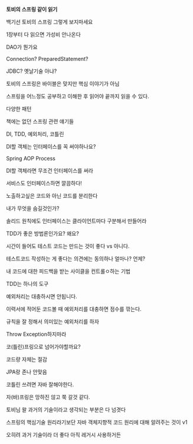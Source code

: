 **토비의 스프링 같이 읽기**

백기선 토비의 스프링 그렇게 보지마세요

1장부터 다 읽으면 가성비 안나온다

DAO가 뭔가요

Connection? PreparedStatement?

JDBC? 옛날기술 아냐?

토비의 스프링은 바이블은 맞지만 핵심 이야기가 아님

스프링을 어느정도 공부하고 이해한 후 읽어야 끝까지 읽을 수 있다.

다양한 패턴

책에는 없던 스프링 관련 얘기들

DI, TDD, 예외처리, 코틀린

DI할 객체는 인터페이스를 꼭 써야하나요?

Spring AOP Process

DI할 객체라면 무조건 인터페이스를 써라

서비스도 인터페이스하면 깔끔하다!

노출하고싶은 코드와 아닌 코드를 분리한다

내가 무엇을 숨길것인가?

솔리드 원칙에도 인터페이스는 클라이언트마다 구분해서 만들어라

TDD가 좋은 방법론인가요? 왜요?

시간이 들어도 테스트 코드는 만드는 것이 좋다 vs 아니다.

테스트코드 작성하는 게 좋다는 의견에는 동의하나 얼마나? 언제?

내 코드에 대한 피드백을 받는 사이클을 컨트롤ㅇ하는 기법

TDD는 하나의 도구

예외처리는 대충하시면 안됩니다.

이력서에 적어둔 코드볼 때 예외처리를 대충하면 점수를 깎는다.

규칙을 잘 정해서 의미있는 예외처리를 하자

Throw Exception하지마라

코(틀린)프링으로 넘어가야할까요?

코드량 자체는 절감

JPA랑 존나 안맞음

코틀린 쓰려면 자바 잘해야한다.

자(바)프링은 망하진 않고 쭉 갈것 같다.

토비님 왈 과거의 기술이라고 생각되는 부분은 다 넘겻다

스프링의 핵심기술 원리라기보단 자바 객체지향적 코드 원리에 대해 알려주는 것이 v1

오히려 과거 기술이라 더 좋다 아직 레거시 사용하거든

